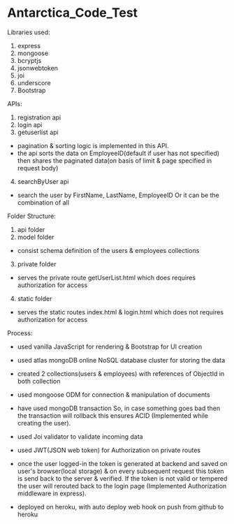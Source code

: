 # Antarctica_Code_Test

Libraries used:
1. express
2. mongoose
3. bcryptjs
4. jsonwebtoken
5. joi
6. underscore
7. Bootstrap


APIs:
 1. registration api
 2. login api
 3. getuserlist api
  - pagination & sorting logic is implemented in this API.
  - the api sorts the data on EmployeeID(default if user has not specified) then shares the paginated data(on basis of limit & page specified in request body)

 4. searchByUser api
  - search the user by FirstName, LastName, EmployeeID Or it can be the combination of all


Folder Structure:
1. api folder
2. model folder
  - consist schema definition of the users & employees collections

3. private folder
 - serves the private route getUserList.html which does requires authorization for access

4. static folder
 - serves the static routes index.html & login.html which does not requires authorization for access


Process:
- used vanilla JavaScript for rendering & Bootstrap for UI creation

- used atlas mongoDB online NoSQL database cluster for storing the data

- created 2 collections(users & employees) with references of ObjectId in both collection

- used mongoose ODM for connection & manipulation of documents
- have used mongoDB transaction So, in case something goes bad then the transaction will rollback this ensures ACID (Implemented while creating the user).

- used Joi validator to validate incoming data

- used JWT(JSON web token) for Authorization on private routes
- once the user logged-in the token is generated at backend and saved on user's browser(local storage)
  & on every subsequent request this token is send back to the server & verified.
  If the token is not valid or tempered the user will rerouted back to the login page (Implemented Authorization middleware in express).

- deployed on heroku, with auto deploy web hook on push from github to heroku


